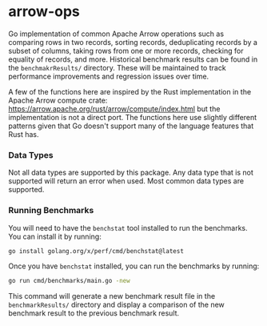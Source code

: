 # arrow-ops
Go implementation of common Apache Arrow operations such as comparing rows in two records,
sorting records, deduplicating records by a subset of columns, taking rows from one or more records,
checking for equality of records, and more. Historical benchmark results can be found in the `benchmakrResults/`
directory. These will be maintained to track performance improvements and regression issues over time.

A few of the functions here are inspired by the Rust implementation in the Apache Arrow compute
crate: https://arrow.apache.org/rust/arrow/compute/index.html but the implementation is not a direct
port. The functions here use slightly different patterns given that Go doesn't support many of the
language features that Rust has.

### Data Types

Not all data types are supported by this package. Any data type that is not supported will return an error
when used. Most common data types are supported.

### Running Benchmarks

You will need to have the `benchstat` tool installed to run the benchmarks. You can install it by running:
```bash
go install golang.org/x/perf/cmd/benchstat@latest
```

Once you have `benchstat` installed, you can run the benchmarks by running:
```bash
go run cmd/benchmarks/main.go -new
```
This command will generate a new benchmark result file in the `benchmarkResults/` directory and 
display a comparison of the new benchmark result to the previous benchmark result.
